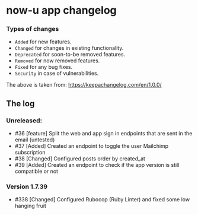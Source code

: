 # now-u app changelog

### Types of changes

- `Added` for new features.
- `Changed` for changes in existing functionality.
- `Deprecated` for soon-to-be removed features.
- `Removed` for now removed features.
- `Fixed` for any bug fixes.
- `Security` in case of vulnerabilities.

The above is taken from: https://keepachangelog.com/en/1.0.0/

## The log

### Unreleased: 

- #36 [feature] Split the web and app sign in endpoints that are sent in the email (untested)
- #37 [Added] Created an endpoint to toggle the user Mailchimp subscription
- #38 [Changed] Configured posts order by created_at
- #39 [Added] Created an endpoint to check if the app version is still compatible or not

### Version 1.7.39

- #338 [Changed] Configured Rubocop (Ruby Linter) and fixed some low hanging fruit
